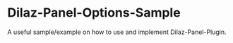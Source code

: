 # Dilaz-Panel-Options-Sample
A useful sample/example on how to use and implement Dilaz-Panel-Plugin. 
